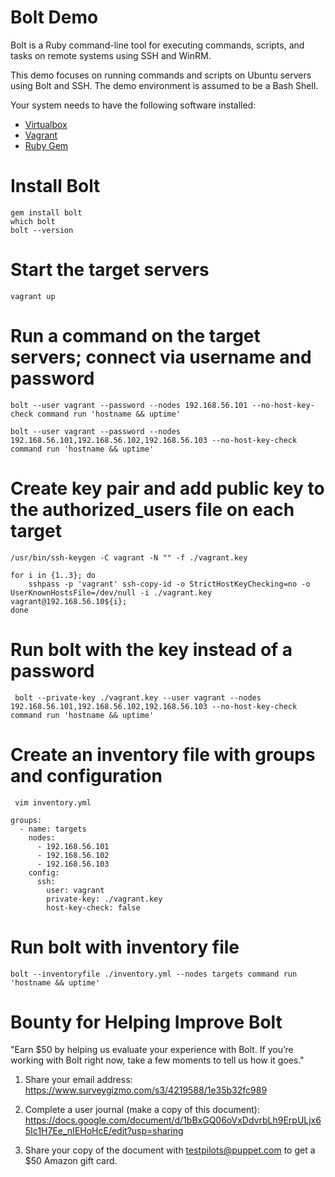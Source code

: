# Bolt Demo

Bolt is a Ruby command-line tool for executing commands, scripts, and tasks on remote systems using SSH and WinRM.

This demo focuses on running commands and scripts on Ubuntu servers using Bolt and SSH.  The demo environment is assumed to be a Bash Shell.

Your system needs to have the following software installed:

- <a href="https://www.virtualbox.org/" target="_blank">Virtualbox</a>
- <a href="https://www.vagrantup.com/" target="_blank">Vagrant</a>
- <a href="https://www.ruby-lang.org/" target="_blank">Ruby Gem</a>

# Install Bolt

    gem install bolt
    which bolt
    bolt --version

# Start the target servers

    vagrant up

# Run a command on the target servers; connect via username and password

    bolt --user vagrant --password --nodes 192.168.56.101 --no-host-key-check command run 'hostname && uptime'

    bolt --user vagrant --password --nodes 192.168.56.101,192.168.56.102,192.168.56.103 --no-host-key-check command run 'hostname && uptime'

# Create key pair and add public key to the authorized_users file on each target

    /usr/bin/ssh-keygen -C vagrant -N "" -f ./vagrant.key

    for i in {1..3}; do
        sshpass -p 'vagrant' ssh-copy-id -o StrictHostKeyChecking=no -o UserKnownHostsFile=/dev/null -i ./vagrant.key vagrant@192.168.56.10${i};
    done

# Run bolt with the key instead of a password

     bolt --private-key ./vagrant.key --user vagrant --nodes 192.168.56.101,192.168.56.102,192.168.56.103 --no-host-key-check command run 'hostname && uptime'

# Create an inventory file with groups and configuration

     vim inventory.yml

```
groups:
  - name: targets
    nodes:
      - 192.168.56.101
      - 192.168.56.102
      - 192.168.56.103
    config:
      ssh:
        user: vagrant
        private-key: ./vagrant.key
        host-key-check: false
```
# Run bolt with inventory file

    bolt --inventoryfile ./inventory.yml --nodes targets command run 'hostname && uptime'

# Bounty for Helping Improve Bolt

"Earn $50 by helping us evaluate your experience with Bolt. If you’re working with Bolt right now, take a few moments to tell us how it goes."

1. Share your email address: https://www.surveygizmo.com/s3/4219588/1e35b32fc989

2. Complete a user journal (make a copy of this document):  https://docs.google.com/document/d/1bBxGQ06oVxDdvrbLh9ErpULjx65Ic1H7Ee_nIEHoHcE/edit?usp=sharing

3. Share your copy of the document with testpilots@puppet.com to get a $50 Amazon gift card.
